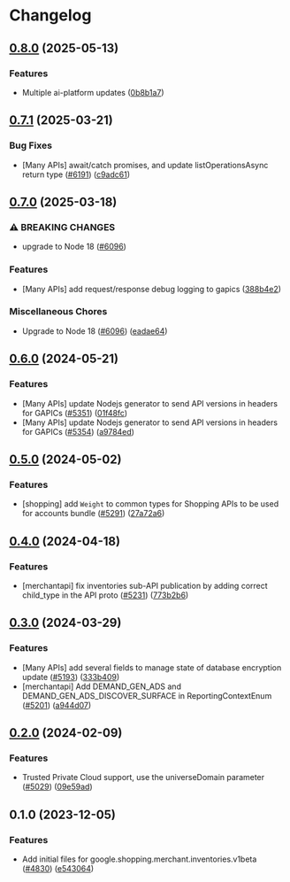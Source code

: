 # Changelog

## [0.8.0](https://github.com/googleapis/google-cloud-node/compare/inventories-v0.7.1...inventories-v0.8.0) (2025-05-13)


### Features

* Multiple ai-platform updates ([0b8b1a7](https://github.com/googleapis/google-cloud-node/commit/0b8b1a75f33bdf94000321d239834b9b10757862))

## [0.7.1](https://github.com/googleapis/google-cloud-node/compare/inventories-v0.7.0...inventories-v0.7.1) (2025-03-21)


### Bug Fixes

* [Many APIs] await/catch promises, and update listOperationsAsync return type ([#6191](https://github.com/googleapis/google-cloud-node/issues/6191)) ([c9adc61](https://github.com/googleapis/google-cloud-node/commit/c9adc6150ad09630854554c2ed7e558fb3e04315))

## [0.7.0](https://github.com/googleapis/google-cloud-node/compare/inventories-v0.6.0...inventories-v0.7.0) (2025-03-18)


### ⚠ BREAKING CHANGES

* upgrade to Node 18 ([#6096](https://github.com/googleapis/google-cloud-node/issues/6096))

### Features

* [Many APIs] add request/response debug logging to gapics ([388b4e2](https://github.com/googleapis/google-cloud-node/commit/388b4e20329b7f6fc0dd061dddff573c45104213))


### Miscellaneous Chores

* Upgrade to Node 18 ([#6096](https://github.com/googleapis/google-cloud-node/issues/6096)) ([eadae64](https://github.com/googleapis/google-cloud-node/commit/eadae64d54e07aa2c65097ea52e65008d4e87436))

## [0.6.0](https://github.com/googleapis/google-cloud-node/compare/inventories-v0.5.0...inventories-v0.6.0) (2024-05-21)


### Features

* [Many APIs] update Nodejs generator to send API versions in headers for GAPICs ([#5351](https://github.com/googleapis/google-cloud-node/issues/5351)) ([01f48fc](https://github.com/googleapis/google-cloud-node/commit/01f48fce63ec4ddf801d59ee2b8c0db9f6fb8372))
* [Many APIs] update Nodejs generator to send API versions in headers for GAPICs ([#5354](https://github.com/googleapis/google-cloud-node/issues/5354)) ([a9784ed](https://github.com/googleapis/google-cloud-node/commit/a9784ed3db6ee96d171762308bbbcd57390b6866))

## [0.5.0](https://github.com/googleapis/google-cloud-node/compare/inventories-v0.4.0...inventories-v0.5.0) (2024-05-02)


### Features

* [shopping] add `Weight` to common types for Shopping APIs to be used for accounts bundle ([#5291](https://github.com/googleapis/google-cloud-node/issues/5291)) ([27a72a6](https://github.com/googleapis/google-cloud-node/commit/27a72a6d16079ff025b4a9ac702c6d1bffd017ce))

## [0.4.0](https://github.com/googleapis/google-cloud-node/compare/inventories-v0.3.0...inventories-v0.4.0) (2024-04-18)


### Features

* [merchantapi] fix inventories sub-API publication by adding correct child_type in the API proto ([#5231](https://github.com/googleapis/google-cloud-node/issues/5231)) ([773b2b6](https://github.com/googleapis/google-cloud-node/commit/773b2b684a2ac5f67b66fd47b55a240873e5f138))

## [0.3.0](https://github.com/googleapis/google-cloud-node/compare/inventories-v0.2.0...inventories-v0.3.0) (2024-03-29)


### Features

* [Many APIs] add several fields to manage state of database encryption update ([#5193](https://github.com/googleapis/google-cloud-node/issues/5193)) ([333b409](https://github.com/googleapis/google-cloud-node/commit/333b40951a255ecfab249bd6e7ace5877270ec85))
* [merchantapi] Add DEMAND_GEN_ADS and DEMAND_GEN_ADS_DISCOVER_SURFACE in ReportingContextEnum ([#5201](https://github.com/googleapis/google-cloud-node/issues/5201)) ([a944d07](https://github.com/googleapis/google-cloud-node/commit/a944d079e11c8d1cd0c24c9bbd495c21c6c1c15c))

## [0.2.0](https://github.com/googleapis/google-cloud-node/compare/inventories-v0.1.0...inventories-v0.2.0) (2024-02-09)


### Features

* Trusted Private Cloud support, use the universeDomain parameter  ([#5029](https://github.com/googleapis/google-cloud-node/issues/5029)) ([09e59ad](https://github.com/googleapis/google-cloud-node/commit/09e59ad6e34001a33d01894ccd5a0643f1a84883))

## 0.1.0 (2023-12-05)


### Features

* Add initial files for google.shopping.merchant.inventories.v1beta ([#4830](https://github.com/googleapis/google-cloud-node/issues/4830)) ([e543064](https://github.com/googleapis/google-cloud-node/commit/e543064da874ff4f907d51b470bab56190859df7))
